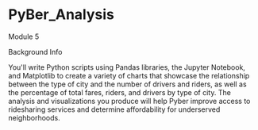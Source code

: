 # PyBer_Analysis
Module 5




Background Info

You'll write Python scripts using Pandas libraries, the Jupyter Notebook, and Matplotlib to create a variety of charts that showcase the relationship between the type of city and the number of drivers and riders, as well as the percentage of total fares, riders, and drivers by type of city. The analysis and visualizations you produce will help Pyber improve access to ridesharing services and determine affordability for underserved neighborhoods.


